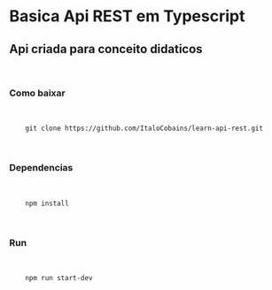 # Basica Api REST em Typescript

## Api criada para conceito didaticos
<br>

### Como baixar 

<br>

```
    git clone https://github.com/ItaloCobains/learn-api-rest.git
```

<br>

### Dependencias

<br>

```
    npm install
```
<br>

### Run

<br>

```
    npm run start-dev
```